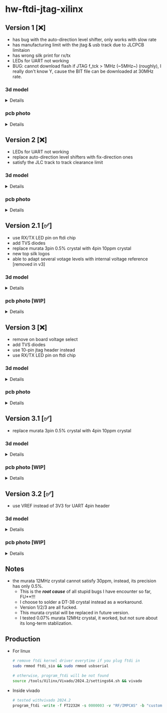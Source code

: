 # hw-ftdi-jtag-xilinx

## Version 1 [❌]
- has bug with the auto-direction level shifter, only works with slow rate
- has manufacturing limit with the jtag & usb track due to JLCPCB limitaion
- has wrong silk print for rx/tx
- LEDs for UART not working
- BUG: cannot download flash if JTAG f_tck > 1MHz (~5MHz~) (roughly), I really don't know Y, cause the BIT file can be downloaded at 30MHz rate.

### 3d model

<details>

  ![top_3d_v1](images/top_3d.png)
  ![bottom_3d_v1](images/bottom_3d.png)

</details>

### pcb photo

<details>

  ![pcb v1](images/v1.jpg)

</details>


## Version 2 [❌]
- LEDs for UART not working
- replace auto-direction level shifters with fix-direction ones
- satisfy the JLC track to track clearance limit

### 3d model

<details>

  ![top_3d_v2](images/v2_top_3d.png)

</details>

### pcb photo

<details>

  ![pcb v2](images/v2.jpg)

</details>

## Version 2.1 [✅]
- use RX/TX LED pin on ftdi chip
- add TVS diodes
- replace murata 3pin 0.5% crystal with 4pin 10ppm crystal
- new top silk logos
- able to adapt several votage levels with internal voltage reference [removed in v3]


### 3d model

<details>

  ![top_3d_v2](images/v2.1_3d.png)

</details>

### pcb photo [WIP]

<details>

  ![pcb v2](images/v2.1.jpg)

</details>

## Version 3 [❌]
- remove on board voltage select
- add TVS diodes
- use 10-pin jtag header instead
- use RX/TX LED pin on ftdi chip

### 3d model

<details>

  ![top_3d_v3](images/v3_3d.png)

</details>

### pcb photo

<details>

  ![pcb v3](images/v3.jpg)

</details>

## Version 3.1 [✅]
- replace murata 3pin 0.5% crystal with 4pin 10ppm crystal

### 3d model

<details>

  ![top_3d_v3.1](images/v3.1_3d.png)

</details>

### pcb photo [WIP]

<details>

  ![pcb v3.1](images/v3.1.jpg)

</details>

## Version 3.2 [✅]
- use VREF instead of 3V3 for UART 4pin header

### 3d model

<details>

  ![top_3d_v3.2](images/v3.2_3d.png)

</details>

### pcb photo [WIP]

<details>

  ![pcb v3.2](images/v3.2.jpg)

</details>

## Notes
- the murata 12MHz crystal cannot satisfy 30ppm, instead, its precision has only 0.5%.
  - This is the ***root cause*** of all stupid bugs I have encounter so far, FU**!!!
  - I choose to solder a DT-38 crystal instead as a workaround.
  - Version 1/2/3 are all fucked.
  - This murata crystal will be replaced in future version.
  - I tested 0.07% murata 12MHz crystal, it worked, but not sure about its long-term stablization.

## Production
- For linux
  ```bash
  # remove ftdi kernel driver everytime if you plug ftdi in
  sudo rmmod ftdi_sio && sudo rmmod usbserial
  ```
  ```bash
  # otherwise, program_ftdi will be not found
  source /tools/Xilinx/Vivado/2024.2/settings64.sh && vivado
  ```
- Inside vivado
  ```tcl
  # tested withvivado 2024.2
  program_ftdi -write -f FT2232H -s 0000003 -v "RF/IMPCAS" -b "custom" -d "FT2232H JTAG Cable 10P"
  ```